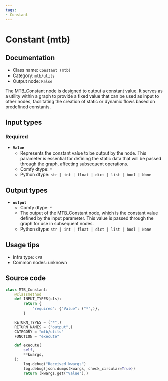 ```yaml
---
tags:
- Constant
---
```


# Constant (mtb)
## Documentation
- Class name: `Constant (mtb)`
- Category: `mtb/utils`
- Output node: `False`

The MTB_Constant node is designed to output a constant value. It serves as a utility within a graph to provide a fixed value that can be used as input to other nodes, facilitating the creation of static or dynamic flows based on predefined constants.
## Input types
### Required
- **`Value`**
    - Represents the constant value to be output by the node. This parameter is essential for defining the static data that will be passed through the graph, affecting subsequent operations.
    - Comfy dtype: `*`
    - Python dtype: `str | int | float | dict | list | bool | None`
## Output types
- **`output`**
    - Comfy dtype: `*`
    - The output of the MTB_Constant node, which is the constant value defined by the input parameter. This value is passed through the graph for use in subsequent nodes.
    - Python dtype: `str | int | float | dict | list | bool | None`
## Usage tips
- Infra type: `CPU`
- Common nodes: unknown


## Source code
```python
class MTB_Constant:
    @classmethod
    def INPUT_TYPES(cls):
        return {
            "required": {"Value": ("*",)},
        }

    RETURN_TYPES = ("*",)
    RETURN_NAMES = ("output",)
    CATEGORY = "mtb/utils"
    FUNCTION = "execute"

    def execute(
        self,
        **kwargs,
    ):
        log.debug("Received kwargs")
        log.debug(json.dumps(kwargs, check_circular=True))
        return (kwargs.get("Value"),)

```
